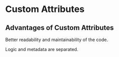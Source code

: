 # Custom Attributes

## Advantages of Custom Attributes

Better readability and maintainability of the code.

Logic and metadata are separated.
